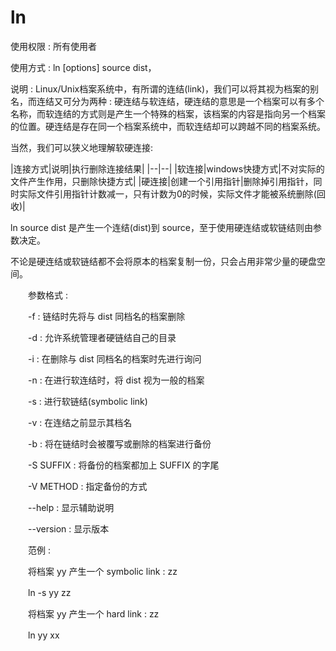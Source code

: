 # ln

使用权限 : 所有使用者

使用方式 : ln [options] source dist，

说明 : Linux/Unix档案系统中，有所谓的连结(link)，我们可以将其视为档案的别名，而连结又可分为两种 : 硬连结与软连结，硬连结的意思是一个档案可以有多个名称，而软连结的方式则是产生一个特殊的档案，该档案的内容是指向另一个档案的位置。硬连结是存在同一个档案系统中，而软连结却可以跨越不同的档案系统。

当然，我们可以狭义地理解软硬连接:

|连接方式|说明|执行删除连接结果|
|--|--|
|软连接|windows快捷方式|不对实际的文件产生作用，只删除快捷方式|
|硬连接|创建一个引用指针|删除掉引用指针，同时实际文件引用指针计数减一，只有计数为0的时候，实际文件才能被系统删除(回收)|


ln source dist 是产生一个连结(dist)到 source，至于使用硬连结或软链结则由参数决定。

不论是硬连结或软链结都不会将原本的档案复制一份，只会占用非常少量的硬盘空间。

　　参数格式 :

　　-f : 链结时先将与 dist 同档名的档案删除

　　-d : 允许系统管理者硬链结自己的目录

　　-i : 在删除与 dist 同档名的档案时先进行询问

　　-n : 在进行软连结时，将 dist 视为一般的档案

　　-s : 进行软链结(symbolic link)

　　-v : 在连结之前显示其档名

　　-b : 将在链结时会被覆写或删除的档案进行备份

　　-S SUFFIX : 将备份的档案都加上 SUFFIX 的字尾

　　-V METHOD : 指定备份的方式

　　--help : 显示辅助说明

　　--version : 显示版本

　　范例 :

　　将档案 yy 产生一个 symbolic link : zz

　　ln -s yy zz

　　将档案 yy 产生一个 hard link : zz

　　ln yy xx
